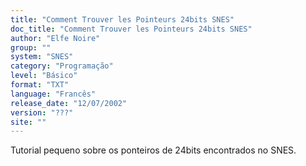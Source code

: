 ```yaml
---
title: "Comment Trouver les Pointeurs 24bits SNES"
doc_title: "Comment Trouver les Pointeurs 24bits SNES"
author: "Elfe Noire"
group: ""
system: "SNES"
category: "Programação"
level: "Básico"
format: "TXT"
language: "Francês"
release_date: "12/07/2002"
version: "???"
site: ""
---
```

Tutorial pequeno sobre os ponteiros de 24bits encontrados no SNES.